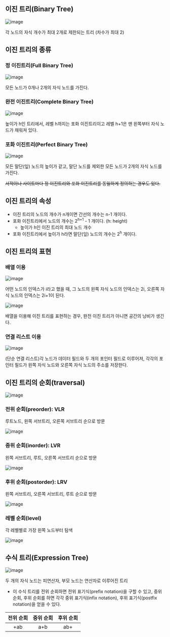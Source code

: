 ## 이진 트리(Binary Tree)

![image](https://user-images.githubusercontent.com/95271528/147384323-2beb553a-2f7c-4eb1-a8c9-971e0924fcd1.png)

각 노드의 자식 개수가 최대 2개로 제한되는 트리 (차수가 최대 2)

## 이진 트리의 종류

### 정 이진트리(Full Binary Tree)

![image](https://user-images.githubusercontent.com/95271528/147385860-0747bf5e-ba68-4c93-b818-c0f6fc9c49f6.png)


모든 노드가 0개나 2개의 자식 노드를 가진다.

### 완전 이진트리(Complete Binary Tree)

![image](https://user-images.githubusercontent.com/95271528/147385839-b08e7654-bd8b-41ca-ac95-e33f220dd628.png)

높이가 h인 트리에서, 레벨 h까지는 포화 이진트리이고 레벨 h+1은 맨 왼쪽부터 자식 노드가 채워져 있다.

### 포화 이진트리(Perfect Binary Tree)

![image](https://user-images.githubusercontent.com/95271528/147385874-c2260477-58da-407c-bfe2-880f506bb8b6.png)

모든 말단(잎) 노드의 높이가 같고, 말단 노드를 제외한 모든 노드가 2개의 자식 노드를 가진다.

~~서적이나 사이트마다 정 이진트리와 포화 이진트리를 동일하게 정의하는 경우도 있다.~~

## 이진 트리의 속성
+ 이진 트리의 노드의 개수가 n개이면 간선의 개수는 n-1 개이다.
+ 포화 이진트리에서 노드의 개수는 2<sup>h+1</sup> - 1 개이다. (h: height)
  + 높이가 h인 이진 트리의 최대 노드 개수
+ 포화 이진트리에서 높이가 h라면 말단(잎) 노드의 개수는 2<sup>h</sup> 개이다.

## 이진 트리의 표현
### 배열 이용

![image](https://user-images.githubusercontent.com/95271528/147401901-bde686d4-9a7f-4807-aff8-727e3dfa8f5d.png)

어떤 노드의 인덱스가 i라고 했을 때, 그 노드의 왼쪽 자식 노드의 인덱스는 2i, 오른쪽 자식 노드의 인덱스는 2i+1이 된다.

![image](https://user-images.githubusercontent.com/95271528/147402084-0b515835-ede0-4998-8c0b-160f3f15be68.png)

배열을 이용해 이진 트리를 표현하는 경우, 완전 이진 트리가 아니면 공간의 낭비가 생긴다.

### 연결 리스트 이용

![image](https://user-images.githubusercontent.com/95271528/147402345-763f65ab-b741-4498-b03e-aaf92ab8107e.png)

(단순 연결 리스트)각 노드가 데이터 필드와 두 개의 포인터 필드로 이루어져, 각각의 포인터 필드가 왼쪽 자식 노드와 오른쪽 자식 노드의 주소를 저장한다.

## 이진 트리의 순회(traversal)

![image](https://user-images.githubusercontent.com/95271528/147403034-7432d80b-0d2a-4f91-8be1-cd8571bf36f7.png)

### 전위 순회(preorder): VLR
루트노드, 왼쪽 서브트리, 오른쪽 서브트리 순으로 방문

![image](https://user-images.githubusercontent.com/95271528/147403658-a3180af7-b511-415a-a92a-3ea550a8a2b3.png)

### 중위 순회(inorder): LVR
왼쪽 서브트리, 루트, 오른쪽 서브트리 순으로 방문

![image](https://user-images.githubusercontent.com/95271528/147403668-6cabbed3-70f7-4657-aca3-ddea7fde3334.png)

### 후위 순회(postorder): LRV
왼쪽 서브트리, 오른쪽 서브트리, 루트 순으로 방문

![image](https://user-images.githubusercontent.com/95271528/147403677-7bf3ca81-ffc9-475d-9cc3-22af00cd1d9b.png)

### 레벨 순회(level)
각 레벨별로 가장 왼쪽 노드부터 탐색

![image](https://user-images.githubusercontent.com/95271528/147403684-dbfb2905-a237-4d2c-b760-50f939678469.png)

## 수식 트리(Expression Tree)

![image](https://user-images.githubusercontent.com/95271528/147405351-fd4e0cb2-e2ec-4ca0-8d15-116353f9c61a.png)

두 개의 자식 노드는 피연산자, 부모 노드는 연산자로 이루어진 트리

+ 이 수식 트리를 전위 순회하면 전위 표기식(prefix notation)을 구할 수 있고, 중위 순회, 후위 순회를 하면 각각 중위 표기식(infix notation), 후위 표기식(postfix notation)을 얻을 수 있다.

|     전위 순회     |     중위 순회     |     후위 순회     |
| :---: | :---: | :---: |
|       +ab       |       a+b       |       ab+       |
